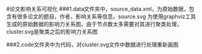 #论文影响关系可视化
###1.data文件夹中，source_data.xml，为原始数据，包含有很多论文的题目，作者，影响关系等信息。source.svg 为使用graphviz工具生成的原始数据的影响力关系图，由于节点数太多需要对其进行聚类处理，cluster.svg是聚类之后的影响力关系图

###2.code文件夹中为代码，对cluster.svg文件中数据进行处理重新画图
